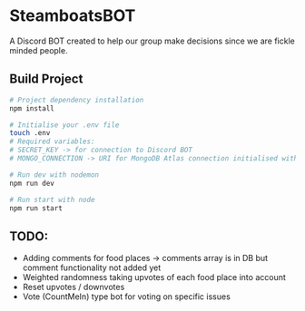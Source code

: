 # SteamboatsBOT
A Discord BOT created to help our group make decisions since we are fickle minded people.

## Build Project
``` bash
# Project dependency installation
npm install

# Initialise your .env file
touch .env
# Required variables: 
# SECRET_KEY -> for connection to Discord BOT
# MONGO_CONNECTION -> URI for MongoDB Atlas connection initialised with Mongoose.connect(URI...) in app.js

# Run dev with nodemon
npm run dev

# Run start with node
npm run start
```

## TODO:

- Adding comments for food places -> comments array is in DB but comment functionality not added yet
- Weighted randomness taking upvotes of each food place into account
- Reset upvotes / downvotes
- Vote (CountMeIn) type bot for voting on specific issues
